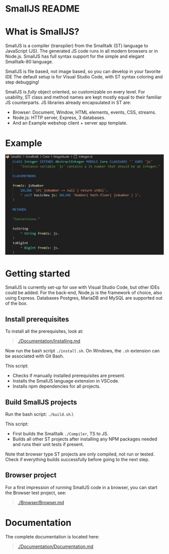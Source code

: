 # SmallJS README

# What is SmallJS?

SmallJS is a compiler (transpiler) from the Smalltalk (ST) language to JavaScript (JS).
The generated JS code runs in all modern browsers or in Node.js.
SmallJS has full syntax support for the simple and elegant Smalltalk-80 language.

SmallJS is file based, not image based, so you can develop in your favorite IDE
The default setup is for Visual Studio Code, with ST syntax coloring and step debugging!

SmallJS is *fully* object oriented, so customizable on every level.
For usability, ST class and method names are kept mostly equal to their familiar JS counterparts.
JS libraries already encapsulated in ST are:
- Browser: Document, Window, HTML elements, events, CSS, streams.
- Node.js: HTTP server, Express, 3 databases.
- And an Example webshop client + server app template.

# Example

![./Documentation/Example.png](./Documentation/Example.png)

# Getting started

SmallJS is currently set-up for use with Visual Studio Code, but other IDEs could be added.
For the back-end, Node.js is the framework of choice, also using Express.
Databases Postgres, MariaDB and MySQL are supported out of the box.

## Install prerequisites

To install all the prerequisites, look at:
>[./Documentation/Installing.md](./Documentation/Installing.md)

Now run the bash script `./install.sh`.
On Windows, the `.sh` extension can be associated with Git Bash.

This script:
- Checks if manually installed prerequisites are present.
- Installs the SmallJS language extension in VSCode.
- Installs npm dependencies for all projects.

## Build SmallJS projects

Run the bash script: `./build.sh`.\

This script:
- First builds the Smalltalk `./Compiler`, TS to JS.
- Builds all other ST projects after installing any NPM packages needed\
  and runs their unit tests if present.

Note that browser type ST projects are only compiled, not run or tested.\
Check if everything builds successfully before going to the next step.

## Browser project

For a first impression of running SmallJS code in a browser, you can start the Browser test project, see:
>[./Browser/Browser.md](./Browser/Browser.md)

# Documentation

The complete documentation is located here:
>[./Documentation/Documentation.md](./Documentation/Documentation.md)
